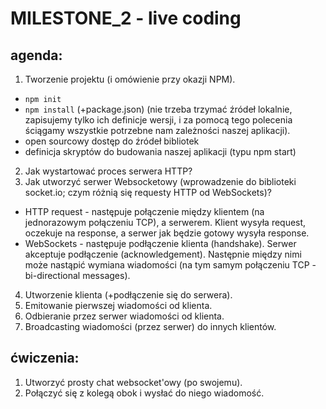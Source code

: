 # MILESTONE_2 - live coding

## agenda:

1. Tworzenie projektu (i omówienie przy okazji NPM).

* `npm init`
* `npm install` (+package.json) (nie trzeba trzymać źródeł lokalnie,
zapisujemy tylko ich definicje wersji, i za pomocą tego polecenia
ściągamy wszystkie potrzebne nam zależności naszej aplikacji).
* open sourcowy dostęp do źródeł bibliotek
* definicja skryptów do budowania naszej aplikacji (typu npm start)

2. Jak wystartować proces serwera HTTP?
3. Jak utworzyć serwer Websocketowy (wprowadzenie do biblioteki
socket.io; czym różnią się requesty HTTP od WebSockets)?

* HTTP request - następuje połączenie między klientem (na
jednorazowym połączeniu TCP), a serwerem. Klient wysyła request,
oczekuje na response, a serwer jak będzie gotowy wysyła response.
* WebSockets - następuje podłączenie klienta (handshake).
Serwer akceptuje podłączenie (acknowledgement). Następnie
między nimi może nastąpić wymiana wiadomości (na tym samym 
połączeniu TCP - bi-directional messages).

4. Utworzenie klienta (+podłączenie się do serwera).
5. Emitowanie pierwszej wiadomości od klienta.
6. Odbieranie przez serwer wiadomości od klienta.
7. Broadcasting wiadomości (przez serwer) do innych klientów.

## ćwiczenia:

1. Utworzyć prosty chat websocket'owy (po swojemu).
2. Połączyć się z kolegą obok i wysłać do niego wiadomość.
